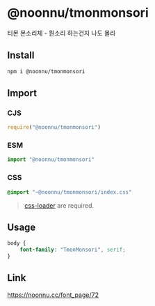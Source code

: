 # @noonnu/tmonmonsori
티몬 몬소리체 - 뭔소리 하는건지 나도 몰라

## Install
```sh
npm i @noonnu/tmonmonsori
```
## Import
### CJS
```js
require("@noonnu/tmonmonsori")
```
### ESM
```js
import "@noonnu/tmonmonsori"
```
### CSS 
```css
@import "~@noonnu/tmonmonsori/index.css"
```
> [css-loader](https://github.com/webpack-contrib/css-loader) are required.

## Usage
```css
body {
    font-family: "TmonMonsori", serif;
}
```

## Link
https://noonnu.cc/font_page/72